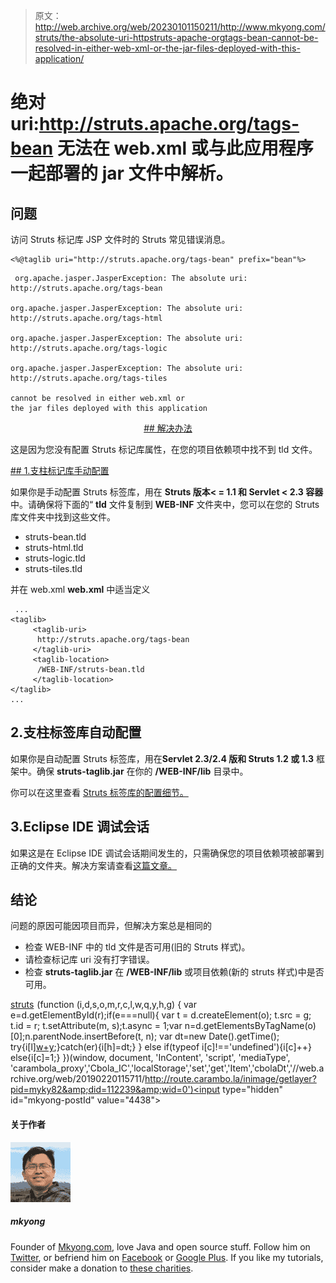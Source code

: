 > 原文：<http://web.archive.org/web/20230101150211/http://www.mkyong.com/struts/the-absolute-uri-httpstruts-apache-orgtags-bean-cannot-be-resolved-in-either-web-xml-or-the-jar-files-deployed-with-this-application/>

# 绝对 uri:http://struts.apache.org/tags-bean 无法在 web.xml 或与此应用程序一起部署的 jar 文件中解析。

## 问题

访问 Struts 标记库 JSP 文件时的 Struts 常见错误消息。

```
<%@taglib uri="http://struts.apache.org/tags-bean" prefix="bean"%>

```

```
 org.apache.jasper.JasperException: The absolute uri: 
http://struts.apache.org/tags-bean 

org.apache.jasper.JasperException: The absolute uri: 
http://struts.apache.org/tags-html 

org.apache.jasper.JasperException: The absolute uri: 
http://struts.apache.org/tags-logic 

org.apache.jasper.JasperException: The absolute uri: 
http://struts.apache.org/tags-tiles 

cannot be resolved in either web.xml or 
the jar files deployed with this application 
```

 <ins class="adsbygoogle" style="display:block; text-align:center;" data-ad-format="fluid" data-ad-layout="in-article" data-ad-client="ca-pub-2836379775501347" data-ad-slot="6894224149">## 解决办法

这是因为您没有配置 Struts 标记库属性，在您的项目依赖项中找不到 tld 文件。

 <ins class="adsbygoogle" style="display:block" data-ad-client="ca-pub-2836379775501347" data-ad-slot="8821506761" data-ad-format="auto" data-ad-region="mkyongregion">## 1.支柱标记库手动配置

如果你是手动配置 Struts 标签库，用在 **Struts 版本< = 1.1 和 Servlet < 2.3 容器**中。请确保将下面的“ **tld** 文件复制到 **WEB-INF** 文件夹中，您可以在您的 Struts 库文件夹中找到这些文件。

*   struts-bean.tld
*   struts-html.tld
*   struts-logic.tld
*   struts-tiles.tld

并在 web.xml
**web.xml** 中适当定义

```
 ...
<taglib>
     <taglib-uri>
	  http://struts.apache.org/tags-bean
     </taglib-uri>
     <taglib-location>
	  /WEB-INF/struts-bean.tld
     </taglib-location>
</taglib>
... 
```

## 2.支柱标签库自动配置

如果你是自动配置 Struts 标签库，用在**Servlet 2.3/2.4 版和 Struts 1.2 或 1.3** 框架中。确保 **struts-taglib.jar** 在你的 **/WEB-INF/lib** 目录中。

你可以在这里查看 [Struts 标签库的配置细节。](http://web.archive.org/web/20190220115711/http://www.mkyong.com/struts/configure-the-struts-tag-libraries/)

## 3.Eclipse IDE 调试会话

如果这是在 Eclipse IDE 调试会话期间发生的，只需确保您的项目依赖项被部署到正确的文件夹。解决方案请查看[这篇文章。](http://web.archive.org/web/20190220115711/http://www.mkyong.com/maven/maven-dependency-libraries-not-deploy-in-eclipse-ide/)

## 结论

问题的原因可能因项目而异，但解决方案总是相同的

*   检查 WEB-INF 中的 tld 文件是否可用(旧的 Struts 样式)。
*   请检查标记库 uri 没有打字错误。
*   检查 **struts-taglib.jar** 在 **/WEB-INF/lib** 或项目依赖(新的 struts 样式)中是否可用。

[struts](http://web.archive.org/web/20190220115711/http://www.mkyong.com/tag/struts/)</ins></ins>![](img/2663334977dfcfb0d0002bbef54a43e3.png) (function (i,d,s,o,m,r,c,l,w,q,y,h,g) { var e=d.getElementById(r);if(e===null){ var t = d.createElement(o); t.src = g; t.id = r; t.setAttribute(m, s);t.async = 1;var n=d.getElementsByTagName(o)[0];n.parentNode.insertBefore(t, n); var dt=new Date().getTime(); try{i[l][w+y](h,i[l][q+y](h)+'&amp;'+dt);}catch(er){i[h]=dt;} } else if(typeof i[c]!=='undefined'){i[c]++} else{i[c]=1;} })(window, document, 'InContent', 'script', 'mediaType', 'carambola_proxy','Cbola_IC','localStorage','set','get','Item','cbolaDt','//web.archive.org/web/20190220115711/http://route.carambo.la/inimage/getlayer?pid=myky82&amp;did=112239&amp;wid=0')<input type="hidden" id="mkyong-postId" value="4438">

#### 关于作者

![author image](img/0f9ac83a1b1c25aca711fade422e1b76.png)

##### mkyong

Founder of [Mkyong.com](http://web.archive.org/web/20190220115711/http://mkyong.com/), love Java and open source stuff. Follow him on [Twitter](http://web.archive.org/web/20190220115711/https://twitter.com/mkyong), or befriend him on [Facebook](http://web.archive.org/web/20190220115711/http://www.facebook.com/java.tutorial) or [Google Plus](http://web.archive.org/web/20190220115711/https://plus.google.com/110948163568945735692?rel=author). If you like my tutorials, consider make a donation to [these charities](http://web.archive.org/web/20190220115711/http://www.mkyong.com/blog/donate-to-charity/).
